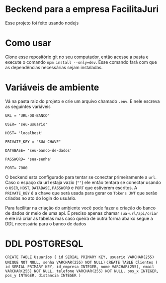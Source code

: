 # Beckend para a empresa FacilitaJuri

Esse projeto foi feito usando nodejs

# Como usar

Clone esse repositório git no seu computador, então acesse a pasta e execute o comando `npm install --only=dev`.
Esse comando fará com que as dependências necessárias sejam instaladas.

# Variáveis de ambiente

Vá na pasta raiz do projeto e crie um arquivo chamado `.env`. E nele escreva as seguintes variáveis

`URL = "URL-DO-BANCO"`

`USER= 'seu-usuario'`

`HOST= 'localhost'`

`PRIVATE_KEY = "SUA-CHAVE"`

`DATABASE= 'seu-banco-de-dados'`

`PASSWORD= 'sua-senha'`

`PORT= 7000`

O beckend esta configurado para tentar se conectar primeiramente a `url`. Caso o espaço da url estaja vazio (`""`) ele então tentara se conectar 
usando o `USER`, `HOST`, `DATABASE`, `PASSWORD` e `PORT` que estiverem escritos.
A `PRIVATE_KEY` é a chave que será usada para gerar os `Tokens JWT` que serão criados no ato do login do usuário.

Para facilitar na criação do ambiente você pode fazer a criação do banco de dados ór meio de uma api. É preciso apenas chamar `sua-url/api/criar` e ele irá criar as tabelas
mas caso queira de outra forma abaixo segue a DDL necessária para o banco de dados

# DDL POSTGRESQL
`CREATE TABLE Usuarios ( id SERIAL PRIMARY KEY, usuario VARCHAR(255) UNIQUE NOT NULL, senha VARCHAR(255) NOT NULL)`
`CREATE TABLE Clientes ( id SERIAL PRIMARY KEY, id_empresa INTEGER, nome VARCHAR(255), email VARCHAR(255) NOT NULL, telefone VARCHAR(255) NOT NULL, pos_x INTEGER, pos_y INTEGER, distancia INTEGER )`


